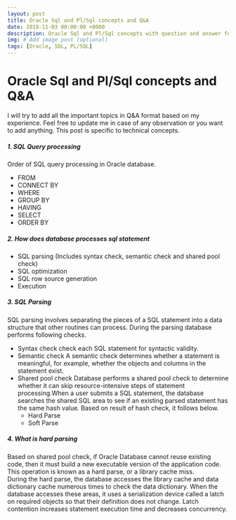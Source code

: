 ```yaml
---
layout: post
title: Oracle Sql and Pl/Sql concepts and Q&A
date: 2019-11-03 00:00:00 +0000
description: Oracle Sql and Pl/Sql concepts with question and answer for interview preperation
img: # Add image post (optional)
tags: [Oracle, SQL, PL/SQL]
---
```

# Oracle Sql and Pl/Sql concepts and Q&A
I will try to add all the important topics in Q&A format based on my experience. Feel free to update me in case of any observation or you want to add anything. This post is specific to technical concepts.

##### 1. SQL Query processing    
Order of SQL query processing in Oracle database.  
  * FROM 
  * CONNECT BY 
  * WHERE 
  * GROUP BY 
  * HAVING 
  * SELECT 
  * ORDER BY
  
##### 2. How does database processes sql statement
  * SQL parsing (Includes syntax check, semantic check and shared pool check)
  * SQL optimization
  * SQL row source generation
  * Execution

##### 3. SQL Parsing
SQL parsing involves separating the pieces of a SQL statement into a data structure that other routines can process. During the parsing database performs following checks.  
  * Syntax check
    check each SQL statement for syntactic validity.    
  * Semantic check
    A semantic check determines whether a statement is meaningful, for example, whether the objects and columns in the statement exist.
  * Shared pool check
    Database performs a shared pool check to determine whether it can skip resource-intensive steps of statement processing.When a user submits a SQL statement, the database searches the shared SQL area to see if an existing parsed statement has the same hash value. Based on result of hash check, it follows below.
    * Hard Parse
    * Soft Parse

##### 4. What is hard parsing
Based on shared pool check, if Oracle Database cannot reuse existing code, then it must build a new executable version of the application code.  
This operation is known as a hard parse, or a library cache miss.  
During the hard parse, the database accesses the library cache and data dictionary cache numerous times to check the data dictionary.   When the database accesses these areas, it uses a serialization device called a latch on required objects so that their definition does not change. Latch contention increases statement execution time and decreases concurrency.  
